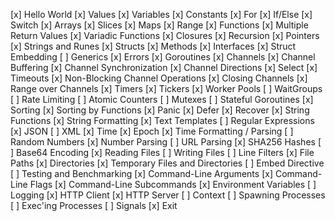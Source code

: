 [x] Hello World
[x] Values
[x] Variables
[x] Constants
[x] For
[x] If/Else
[x] Switch
[x] Arrays
[x] Slices
[x] Maps
[x] Range
[x] Functions
[x] Multiple Return Values
[x] Variadic Functions
[x] Closures
[x] Recursion
[x] Pointers
[x] Strings and Runes
[x] Structs
[x] Methods
[x] Interfaces
[x] Struct Embedding
[ ] Generics
[x] Errors
[x] Goroutines
[x] Channels
[x] Channel Buffering
[x] Channel Synchronization
[x] Channel Directions
[x] Select
[x] Timeouts
[x] Non-Blocking Channel Operations
[x] Closing Channels
[x] Range over Channels
[x] Timers
[x] Tickers
[x] Worker Pools
[ ] WaitGroups
[ ] Rate Limiting
[ ] Atomic Counters
[ ] Mutexes
[ ] Stateful Goroutines
[x] Sorting
[x] Sorting by Functions
[x] Panic
[x] Defer
[x] Recover
[x] String Functions
[x] String Formatting
[x] Text Templates
[ ] Regular Expressions
[x] JSON
[ ] XML
[x] Time
[x] Epoch
[x] Time Formatting / Parsing
[ ] Random Numbers
[x] Number Parsing
[ ] URL Parsing
[x] SHA256 Hashes
[ ] Base64 Encoding
[x] Reading Files
[ ] Writing Files
[ ] Line Filters
[x] File Paths
[x] Directories
[x] Temporary Files and Directories
[ ] Embed Directive
[ ] Testing and Benchmarking
[x] Command-Line Arguments
[x] Command-Line Flags
[x] Command-Line Subcommands
[x] Environment Variables
[ ] Logging
[x] HTTP Client
[x] HTTP Server
[ ] Context
[ ] Spawning Processes
[ ] Exec'ing Processes
[ ] Signals
[x] Exit
